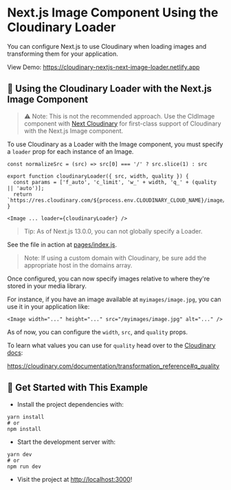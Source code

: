 # Next.js Image Component Using the Cloudinary Loader

You can configure Next.js to use Cloudinary when loading images and transforming them for your application.

View Demo: <https://cloudinary-nextjs-next-image-loader.netlify.app>

## 🧰 Using the Cloudinary Loader with the Next.js Image Component

> ⚠️ Note: This is not the  recommended approach. Use the CldImage component with [Next Cloudinary](https://next-cloudinary.spacejelly.dev) for first-class support of Cloudinary with the Next.js Image component.

To use Cloudinary as a Loader with the Image component, you must specify a `loader` prop for each instance of an Image.

```
const normalizeSrc = (src) => src[0] === '/' ? src.slice(1) : src

export function cloudinaryLoader({ src, width, quality }) {
  const params = ['f_auto', 'c_limit', 'w_' + width, 'q_' + (quality || 'auto')];
  return `https://res.cloudinary.com/${process.env.CLOUDINARY_CLOUD_NAME}/image/upload/${params.join(',')}/${normalizeSrc(src)}`;
}

<Image ... loader={cloudinaryLoader} />
```

> Tip: As of Next.js 13.0.0, you can not globally specify a Loader.

See the file in action at [pages/index.js](pages/index.js).

> Note: If using a custom domain with Cloudinary, be sure add the appropriate host in the domains array.

Once configured, you can now specify images relative to where they're stored in your media library.

For instance, if you have an image available at `myimages/image.jpg`, you can use it in your application like:

```
<Image width="..." height="..." src="/myimages/image.jpg" alt="..." />
```

As of now, you can configure the `width`, `src`, and `quality` props.

To learn what values you can use for `quality` head over to the [Cloudinary docs](https://cloudinary.com/documentation/transformation_reference#q_quality):

<https://cloudinary.com/documentation/transformation_reference#q_quality>

## 🚀 Get Started with This Example

* Install the project dependencies with:

```
yarn install
# or
npm install
```

* Start the development server with:

```
yarn dev
# or
npm run dev
```

* Visit the project at <http://localhost:3000>!